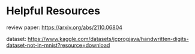 # Helpful Resources

review paper: https://arxiv.org/abs/2110.06804

dataset: https://www.kaggle.com/datasets/jcprogjava/handwritten-digits-dataset-not-in-mnist?resource=download